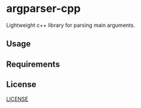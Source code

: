 # argparser-cpp
Lightweight c++ library for parsing main arguments.

## Usage

## Requirements

## License
[LICENSE](LICENSE)